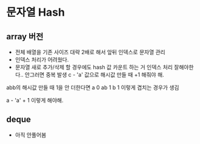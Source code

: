 # 문자열 Hash


## array 버전
- 전체 배열을 기존 사이즈 대략 2배로 해서 앞뒤 인덱스로 문자열 관리
- 인덱스 처리가 어려웠다.
- 문자열 새로 추가/삭제 할 경우에도 hash 값 카운트 하는 거 인덱스 처리 잘해야한다.. 안그러면 중복 발생
c - 'a' 값으로 해시값 만들 때 +1 해줘야 해.

abb의 해시값 만들 때 1을 안 더한다면 
a    0
ab   1
b    1
이렇게 겹치는 경우가 생김

a - 'a' + 1 이렇게 해야해.


## deque
- 아직 안풀어봄
